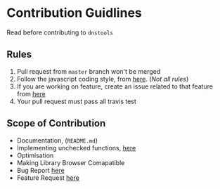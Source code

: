 # Contribution Guidlines

Read before contributing to `dnstools`

## Rules

1. Pull request from `master` branch won't be merged
2. Follow the javascript coding style, from [here](https://google.github.io/styleguide/jsguide.html). (_Not all rules_)
3. If you are working on feature, create an issue related to that feature from [here](https://github.com/tbhaxor/dnstools/issues/new?assignees=&labels=enhancement%2C+feature+request&template=feature_request.md&title=)
4. Your pull request must pass all travis test

## Scope of Contribution
- Documentation, (`README.md`)
- Implementing unchecked functions, [here](https://github.com/tbhaxor/dnstools#functions) 
- Optimisation
- Making Library Browser Comapatible
- Bug Report [here](https://github.com/tbhaxor/dnstools/issues/new?assignees=&labels=bug&template=bug_report.md&title=)
- Feature Request [here](https://github.com/tbhaxor/dnstools/issues/new?assignees=&labels=enhancement%2C+feature+request&template=feature_request.md&title=)

